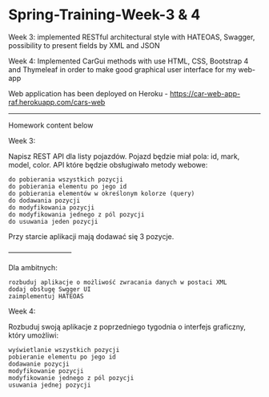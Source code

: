 # Spring-Training-Week-3 & 4

Week 3:
implemented RESTful architectural style with HATEOAS, Swagger, possibility to present fields by XML and JSON 

Week 4:
Implemented CarGui methods with use HTML, CSS, Bootstrap 4 and Thymeleaf in order to make good graphical user interface for my web-app

Web application has been deployed on Heroku - https://car-web-app-raf.herokuapp.com/cars-web

--------------------------
Homework content below

Week 3:

Napisz REST API dla listy pojazdów. Pojazd będzie miał pola: id, mark, model, color.
API które będzie obsługiwało metody webowe:

    do pobierania wszystkich pozycji
    do pobierania elementu po jego id
    do pobierania elementów w określonym kolorze (query)
    do dodawania pozycji
    do modyfikowania pozycji
    do modyfikowania jednego z pól pozycji
    do usuwania jeden pozycji

Przy starcie aplikacji mają dodawać się 3 pozycje.

—————————

Dla ambitnych:

    rozbuduj aplikacje o możliwość zwracania danych w postaci XML
    dodaj obsługę Swgger UI
    zaimplementuj HATEOAS

Week 4:

Rozbuduj swoją aplikacje z poprzedniego tygodnia o interfejs graficzny, który umożliwi:

    wyświetlanie wszystkich pozycji
    pobieranie elementu po jego id
    dodawanie pozycji
    modyfikowanie pozycji
    modyfikowanie jednego z pól pozycji
    usuwania jednej pozycji
